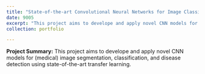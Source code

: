 ```yaml
---
title: "State-of-the-art Convolutional Neural Networks for Image Classification and Object Detection"
date: 9005
excerpt: "This project aims to develope and apply novel CNN models for (medical) image segmentation, classification, and disease detection using state-of-the-art transfer learning. <br/><img src='/images/500x300.png'>"
collection: portfolio

---
```


**Project Summary:** This project aims to develope and apply novel CNN models for (medical) image segmentation, classification, and disease detection using state-of-the-art transfer learning.
